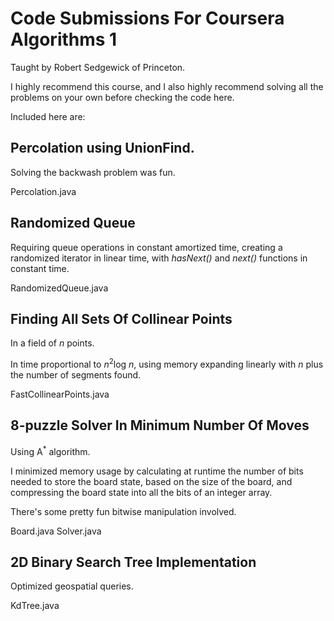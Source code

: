 # Code Submissions For Coursera Algorithms 1

Taught by Robert Sedgewick of Princeton.

I highly recommend this course, and I also highly recommend
solving all the problems on your own before checking the code
here.


Included here are:

## Percolation using UnionFind.

Solving the backwash problem was fun.

Percolation.java

## Randomized Queue

Requiring queue operations in constant amortized time,
creating a randomized iterator in linear time, with
_hasNext()_ and _next()_ functions in constant time.

RandomizedQueue.java

## Finding All Sets Of Collinear Points

In a field of _n_ points.

In time proportional to _n_<sup>2</sup>log _n_, using memory expanding
linearly with _n_ plus the number of segments found.

FastCollinearPoints.java

## 8-puzzle Solver In Minimum Number Of Moves

Using A<sup>*</sup> algorithm.

I minimized memory usage by calculating at
runtime the number of bits needed to store the board state,
based on the size of the board, and compressing the board state
into all the bits of an integer array.

There's some pretty fun bitwise manipulation involved.

Board.java
Solver.java

## 2D Binary Search Tree Implementation

Optimized geospatial queries.

KdTree.java

